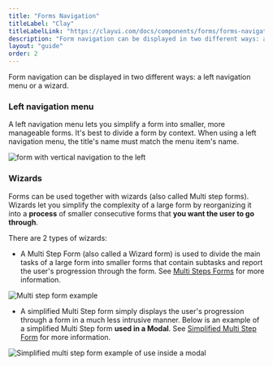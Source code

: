 ```yaml
---
title: "Forms Navigation"
titleLabel: "Clay"
titleLabelLink: "https://clayui.com/docs/components/forms/forms-navigation.html"
description: "Form navigation can be displayed in two different ways: a left navigation menu or a wizard."
layout: "guide"
order: 2
---
```


<div class="page-description">Form navigation can be displayed in two different ways: a left navigation menu or a wizard.</div>

### Left navigation menu

A left navigation menu lets you simplify a form into smaller, more manageable forms. It's best to divide a form by context.
When using a left navigation menu, the title's name must match the menu item's name.

![form with vertical navigation to the left](/lexicon/images/FormLeftVerticalNavigation.jpg)

### Wizards

Forms can be used together with wizards (also called Multi step forms). Wizards let you simplify the complexity of a large form by reorganizing it into a **process** of smaller consecutive forms that **you want the user to go through**.

There are 2 types of wizards:
* A Multi Step Form (also called a Wizard form) is used to divide the main tasks of a large form into smaller forms that contain subtasks and report the user's progression through the form. See [Multi Steps Forms](./multiStepForm.html) for more information.

![Multi step form example](/lexicon/images/MultiStepFormExampleGrid.jpg)

* A simplified Multi Step form simply displays the user's progression through a form in a much less intrusive manner. Below is an example of a simplified Multi Step form **used in a Modal**. See [Simplified Multi Step Form](./multiStepFormSimplified.html) for more information.

![Simplified multi step form example of use inside a modal](/lexicon/images/MultiStepFormSimplifiedExample.jpg)
